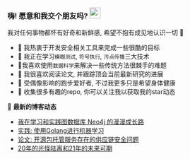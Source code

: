 ### 嗨! 愿意和我交个朋友吗? <a href="https://www.gautamkrishnar.com/"><img src="https://media.giphy.com/media/hvRJCLFzcasrR4ia7z/giphy.gif" width="25px"></a>
我对任何事物都怀有好奇和新鲜感, 希望不抱有成见地认识一切​ :hugs:

- :rocket: 我热衷于开发安全相关工具来完成一些很酷的目标
- 🌱 我正在学习`模糊测试`, `符号执行`, `污点传播`三大技术
- :microscope:我喜欢使用`数据科学`来解决一些传统方法很棘手的难题
- :book: 我很喜欢阅读论文, 并跟踪顶会当前最新研究的进展
- :runner: 受偶像影响的跑步爱好者, 不过我更多只是希望身体健康
- :star2: 收集很多有趣的repo, 你可以关注我以获取我的star动态​

📕 **最新的博客动态**
<!-- BLOG-POST-LIST:START -->
- [我在学习和实践图数据库 Neo4j 的漫漫成长路](https://vancir.github.io/the-journey-of-learning-neo4j.html)
- [实践: 使用Golang进行机器学习](https://vancir.github.io/machine-learning-with-golang.html)
- [论文: 开源包托管服务存在的供应链安全问题](https://vancir.github.io/attacks-on-package-ecosystem.html)
- [20年的光怪陆离和21年的未来可期](https://vancir.github.io/2020-annual-summary-and-future-plan.html)
<!-- BLOG-POST-LIST:END -->

